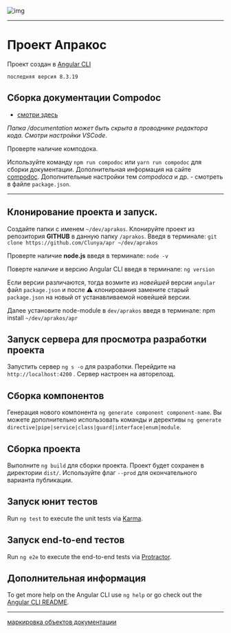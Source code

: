 ![img](https://3.bp.blogspot.com/-HDKF6GDcMD8/Xc6QlUbBDzI/AAAAAAAAElo/M3yn9nHMQ8ISeoisPgXeJOnqq9vKf1cNgCK4BGAYYCw/s400/apr.png "information docs")

---

# Проект **Апракос**

Проект создан в [Angular CLI](https://github.com/angular/angular-cli)

    последняя версия 8.3.19

## **Сборка документации Compodoc**

* [смотри здесь](./documentation/index.html)

*Папка /documentation может быть скрыта в проводнике редактора кода. Смотри настройки VSCode*.

Проверте наличие комподока.

Используйте команду `npm run compodoc` или `yarn run compodoc` для сборки документации. Дополнительная информация на сайте [compodoc](http://compodoc.app).
Дополнительные настройки тем *compodoca* и др. - смотреть в файле `package.json`.

---

## **Клонирование проекта и запуск**.

Создайте папки с именем `~/dev/aprakos`.
Клонируйте проект из репозитория **GITHUB**  в данную папку `/aprakos`. Введя в терминале: `git clone https://github.com/Clunya/apr ~/dev/aprakos`

Проверте наличие **node.js** введя в терминале: `node -v`

Поверте наличие и версию Angular CLI введя в терминале: `ng version`

Если версии различаются, тогда возмите из *новейшей* версии `angular` файл `package.json` и после ⚠️ клонирования замените старый `package.json` на новый от устанавливаемой новейшей версии.

Далее установите node-module в `dev/aprakos` введя в терминале: npm install `~/dev/aprakos/apr`

## **Запуск сервера для просмотра разработки проекта**

Запустить сервер `ng s -o` для разработки. Перейдите на `http://localhost:4200` . Сервер настроен на авторелоад.

## **Сборка компонентов**

Генерация нового компонента `ng generate component component-name`. Вы можете дополнительно использовать команды и дерективы `ng generate directive|pipe|service|class|guard|interface|enum|module`.

## **Сборка проекта**

Выполните `ng build` для сборки проекта. Проект будет сохранен в директории `dist/`. Используйте флаг `--prod` для окончательного варианта публикации.

## **Запуск юнит тестов**

Run `ng test` to execute the unit tests via [Karma](https://karma-runner.github.io).

## **Запуск end-to-end тестов**

Run `ng e2e` to execute the end-to-end tests via [Protractor](http://www.protractortest.org/).

## Дополнительная информация

To get more help on the Angular CLI use `ng help` or go check out the [Angular CLI README](https://github.com/angular/angular-cli/blob/master/README.md).




---

[маркировка объектов документации](marking.md)
